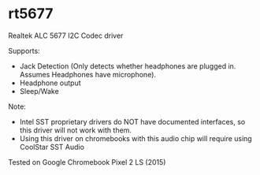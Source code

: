 # rt5677
Realtek ALC 5677 I2C Codec driver

Supports:
* Jack Detection (Only detects whether headphones are plugged in. Assumes Headphones have microphone).
* Headphone output
* Sleep/Wake

Note:
* Intel SST proprietary drivers do NOT have documented interfaces, so this driver will not work with them.
* Using this driver on chromebooks with this audio chip will require using CoolStar SST Audio

Tested on Google Chromebook Pixel 2 LS (2015)